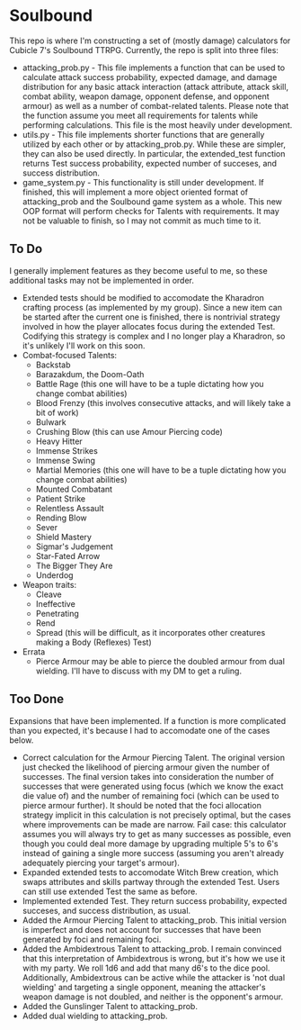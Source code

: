 # Soulbound

This repo is where I'm constructing a set of (mostly damage) calculators for Cubicle 7's Soulbound TTRPG. Currently, the repo is split into three files:
  * attacking_prob.py - This file implements a function that can be used to calculate attack success probability, expected damage, and damage distribution for any basic attack interaction (attack attribute, attack skill, combat ability, weapon damage, opponent defense, and opponent armour) as well as a number of combat-related talents. Please note that the function assume you meet all requirements for talents while performing calculations. This file is the most heavily under development. 
  * utils.py - This file implements shorter functions that are generally utilized by each other or by attacking_prob.py. While these are simpler, they can also be used directly. In particular, the extended_test function returns Test success probability, expected number of succeses, and success distribution. 
  * game_system.py - This functionality is still under development. If finished, this will implement a more object oriented format of attacking_prob and the Soulbound game system as a whole. This new OOP format will perform checks for Talents with requirements. It may not be valuable to finish, so I may not commit as much time to it.

## To Do

I generally implement features as they become useful to me, so these additional tasks may not be implemented in order.

  * Extended tests should be modified to accomodate the Kharadron crafting process (as implemented by my group). Since a new item can be started after the current one is finished, there is nontrivial strategy involved in how the player allocates focus during the extended Test. Codifying this strategy is complex and I no longer play a Kharadron, so it's unlikely I'll work on this soon.
  * Combat-focused Talents:
    * Backstab
    * Barazakdum, the Doom-Oath
    * Battle Rage (this one will have to be a tuple dictating how you change combat abilities)
    * Blood Frenzy (this involves consecutive attacks, and will likely take a bit of work)
    * Bulwark
    * Crushing Blow (this can use Amour Piercing code)
    * Heavy Hitter
    * Immense Strikes
    * Immense Swing
    * Martial Memories (this one will have to be a tuple dictating how you change combat abilities)
    * Mounted Combatant
    * Patient Strike
    * Relentless Assault
    * Rending Blow
    * Sever
    * Shield Mastery
    * Sigmar's Judgement
    * Star-Fated Arrow
    * The Bigger They Are
    * Underdog
  * Weapon traits:
    * Cleave
    * Ineffective
    * Penetrating
    * Rend
    * Spread (this will be difficult, as it incorporates other creatures making a Body (Reflexes) Test)
  * Errata
    * Pierce Armour may be able to pierce the doubled armour from dual wielding. I'll have to discuss with my DM to get a ruling.

## Too Done

Expansions that have been implemented. If a function is more complicated than you expected, it's because I had to accomodate one of the cases below.

  * Correct calculation for the Armour Piercing Talent. The original version just checked the likelihood of piercing armour given the number of successes. The final version takes into consideration the number of successes that were generated using focus (which we know the exact die value of) and the number of remaining foci (which can be used to pierce armour further). It should be noted that the foci allocation strategy implicit in this calculation is not precisely optimal, but the cases where improvements can be made are narrow. Fail case: this calculator assumes you will always try to get as many successes as possible, even though you could deal more damage by upgrading multiple 5's to 6's instead of gaining a single more success (assuming you aren't already adequately piercing your target's armour).
  * Expanded extended tests to accomodate Witch Brew creation, which swaps attributes and skills partway through the extended Test. Users can still use extended Test the same as before.
  * Implemented extended Test. They return success probability, expected succeses, and success distribution, as usual.
  * Added the Armour Piercing Talent to attacking_prob. This initial version is imperfect and does not account for successes that have been generated by foci and remaining foci.
  * Added the Ambidextrous Talent to attacking_prob. I remain convinced that this interpretation of Ambidextrous is wrong, but it's how we use it with my party. We roll 1d6 and add that many d6's to the dice pool. Additionally, Ambidextrous can be active while the attacker is 'not dual wielding' and targeting a single opponent, meaning the attacker's weapon damage is not doubled, and neither is the opponent's armour.
  * Added the Gunslinger Talent to attacking_prob.
  * Added dual wielding to attacking_prob.